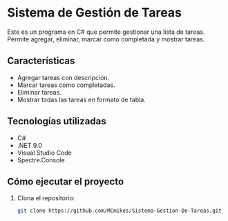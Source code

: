 # Sistema de Gestión de Tareas

Este es un programa en C# que permite gestionar una lista de tareas. Permite agregar, eliminar, marcar como completada y mostrar tareas.

## Características
- Agregar tareas con descripción.
- Marcar tareas como completadas.
- Eliminar tareas.
- Mostrar todas las tareas en formato de tabla.

## Tecnologías utilizadas
- C#
- .NET 9.0
- Visual Studio Code
- Spectre.Console

## Cómo ejecutar el proyecto
1. Clona el repositorio:
   ```bash
   git clone https://github.com/MCmikes/Sistema-Gestion-De-Tareas.git